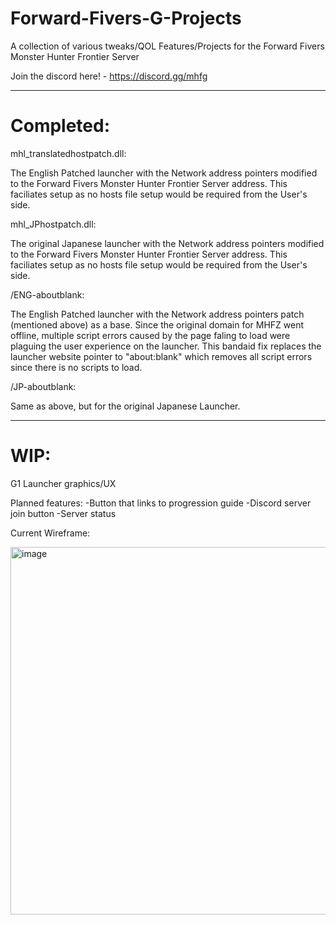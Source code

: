 # Forward-Fivers-G-Projects

A collection of various tweaks/QOL Features/Projects for the Forward Fivers Monster Hunter Frontier Server

Join the discord here! - https://discord.gg/mhfg

------------------------------------------------------------------------

# Completed:

mhl_translatedhostpatch.dll:

The English Patched launcher with the Network address pointers modified to the Forward Fivers Monster Hunter Frontier Server address. This faciliates setup as no hosts file setup would be required from the User's side.

mhl_JPhostpatch.dll:

The original Japanese launcher with the Network address pointers modified to the Forward Fivers Monster Hunter Frontier Server address. This faciliates setup as no hosts file setup would be required from the User's side. 


/ENG-aboutblank:

The English Patched launcher with the Network address pointers patch (mentioned above) as a base. Since the original domain for MHFZ went offline, multiple script errors caused by the page faling to load were plaguing the user experience on the launcher. This bandaid fix replaces the launcher website pointer to "about:blank" which removes all script errors since there is no scripts to load. 

/JP-aboutblank:

Same as above, but for the original Japanese Launcher. 

------------------------------------------------------------------------

# WIP:

G1 Launcher graphics/UX

Planned features:
-Button that links to progression guide
-Discord server join button
-Server status

Current Wireframe:

<img width="792" height="588" alt="image" src="https://github.com/user-attachments/assets/40105505-f8f6-49cc-9c68-e8b8c497be62" />
